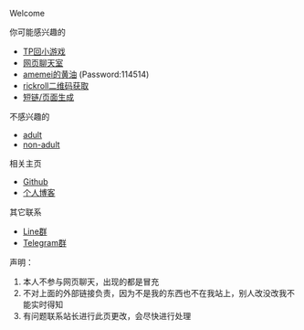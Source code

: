 Welcome

你可能感兴趣的
*   [TP回小游戏](https://xingye.me/game/new/index.php)
*   [网页聊天室](https://arcxingye.github.io/utu.html?url=https://chat.getloli.com/room/@xingye)
*   [amemei的黄油](https://5e.fit/amemei) (Password:114514)
*   [rickroll二维码获取](https://arcxingye.github.io/rr/qrcode)
*   [短链/页面生成](https://5e.fit/)

不感兴趣的
*   [adult](https://bonepa.com/9285d94ecb/7b15e6e39b/?placementName=default)
*   [non-adult](https://qoaaa.com/11de4be8d1/624bff92cd/?placementName=default)

相关主页
*   [Github](https://github.com/arcxingye)
*   [个人博客](https://xingye.me/)

其它联系
*   [Line群](https://line.me/R/ti/g/4aiPvAqIm3)
*   [Telegram群](https://t.me/+tCqug8nQlXthZTZl)

声明：
1. 本人不参与网页聊天，出现的都是冒充
2. 不对上面的外部链接负责，因为不是我的东西也不在我站上，别人改没改我不能实时得知
3. 有问题联系站长进行此页更改，会尽快进行处理

<ins style="width: 300px;height:250px" data-width="300" data-height="250" class="ta01f03eb15" data-domain="//qoaaa.com" data-affquery="/f2d84885c2/a01f03eb15/?placementName=default"><script src="//qoaaa.com/js/responsive.js" async></script></ins>
